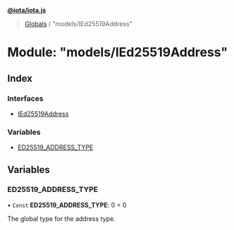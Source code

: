 **[@iota/iota.js](../README.md)**

> [Globals](../README.md) / "models/IEd25519Address"

# Module: "models/IEd25519Address"

## Index

### Interfaces

* [IEd25519Address](../interfaces/_models_ied25519address_.ied25519address.md)

### Variables

* [ED25519\_ADDRESS\_TYPE](_models_ied25519address_.md#ed25519_address_type)

## Variables

### ED25519\_ADDRESS\_TYPE

• `Const` **ED25519\_ADDRESS\_TYPE**: 0 = 0

The global type for the address type.
